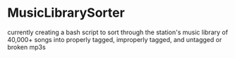 # MusicLibrarySorter
currently creating a bash script to sort through the station's music library of 40,000+ songs into properly tagged, improperly tagged, and untagged or broken mp3s
